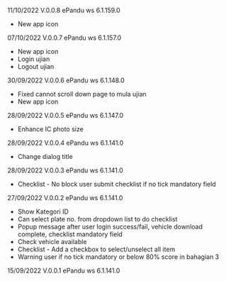 11/10/2022 V.0.0.8
ePandu ws 6.1.159.0 
- New app icon

07/10/2022 V.0.0.7
ePandu ws 6.1.157.0 
- New app icon
- Login ujian
- Logout ujian


30/09/2022 V.0.0.6
ePandu ws 6.1.148.0 
- Fixed cannot scroll down page to mula ujian
- New app icon

28/09/2022 V.0.0.5
ePandu ws 6.1.147.0 
- Enhance IC photo size

28/09/2022 V.0.0.4
ePandu ws 6.1.141.0 
- Change dialog title

28/09/2022 V.0.0.3
ePandu ws 6.1.141.0 
- Checklist - No block user submit checklist if no tick mandatory field


27/09/2022 V.0.0.2
ePandu ws 6.1.141.0 
- Show Kategori ID
- Can select plate no. from dropdown list to do checklist
- Popup message after user login success/fail, vehicle download complete, checklist mandatory field
- Check vehicle available
- Checklist - Add a checkbox to select/unselect all item
- Warning user if no tick mandatory or below 80% score in bahagian 3

15/09/2022 V.0.0.1
ePandu ws 6.1.141.0 